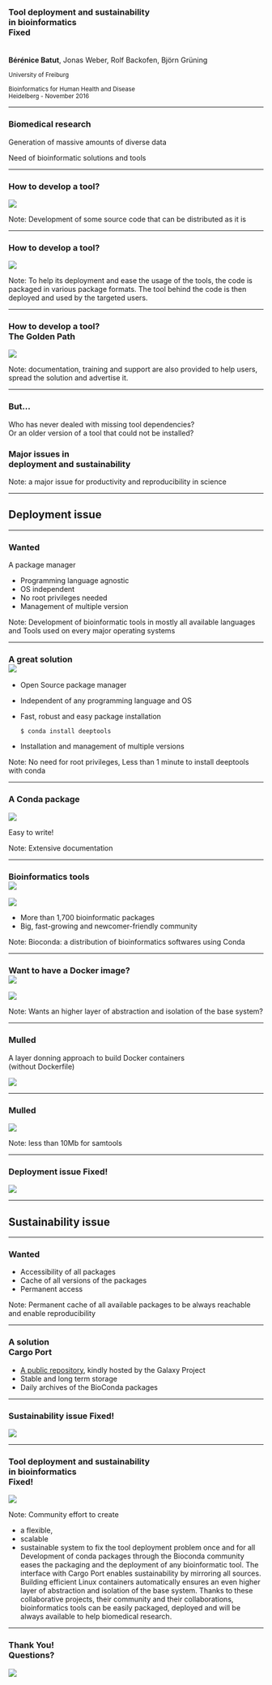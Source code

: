 ### Tool deployment and sustainability <br>in bioinformatics <br><i class="fa fa-check"></i> Fixed<br><br>

**Bérénice Batut**, Jonas Weber, Rolf Backofen, Björn Grüning

<small>
University of Freiburg<br><br>Bioinformatics for Human Health and Disease<br>Heidelberg - November 2016
</small> 

---

### Biomedical research

Generation of massive amounts of diverse data

<i class="fa fa-long-arrow-right"></i> Need of bioinformatic solutions and tools

----

### How to develop a tool?

![](images/tool_development_1.png)

Note: Development of some source code that can be distributed as it is

----

### How to develop a tool?

![](images/tool_development_packaging.png)

Note: To help its deployment and ease the usage of the tools, the code is packaged in various package formats.
The tool behind the code is then deployed and used by the targeted users.
 
----

### How to develop a tool?<br>The Golden Path

![](images/tool_development_training_doc_support.png)

Note: documentation, training and support are also provided to help users, spread the solution and advertise it. 

----

### But...

Who has never dealed with missing tool dependencies?<br>
Or an older version of a tool that could not be installed?

### <i class="fa fa-exclamation-triangle"></i> Major issues in <br>deployment and sustainability

Note: a major issue for productivity and reproducibility in science

---

## Deployment issue

----

### <i class="fa fa-bullseye"></i> Wanted

A package manager
- Programming language agnostic
- OS independent
- No root privileges needed
- Management of multiple version
    
Note: Development of bioinformatic tools in mostly all available languages and Tools used on every major operating systems

----

### A great solution<br>![](images/conda_logo.png)

- Open Source package manager
- Independent of any programming language and OS
- Fast, robust and easy package installation

  ```
  $ conda install deeptools
  ```
  
- Installation and management of multiple versions

Note: No need for root privileges, Less than 1 minute to install deeptools with conda

----

### A Conda package

![](images/conda_package.png)

<i class="fa fa-long-arrow-right"></i> Easy to write!

Note: Extensive documentation

----

### Bioinformatics tools<br>![](images/bioconda_logo.png)

![](images/tool_development_bioconda_solution.png)

- More than 1,700 bioinformatic packages
- Big, fast-growing and newcomer-friendly community

Note: Bioconda: a distribution of bioinformatics softwares using Conda

----

### Want to have a Docker image?<br>![](images/mulled.png)

![](images/tool_development_mulled_solution.png)

Note: Wants an higher layer of abstraction and isolation of the base system?

----

### Mulled

A layer donning approach to build Docker containers<br>(without Dockerfile)

![](images/mulled_scheme_without_bioconda.png)

----

### Mulled

![](images/mulled_scheme.png)

Note: less than 10Mb for samtools

----

### Deployment issue <i class="fa fa-long-arrow-right"></i> <i class="fa fa-check"></i>Fixed!

![](images/tool_development_deployment.png)

---

## Sustainability issue

----

### <i class="fa fa-bullseye"></i> Wanted

- Accessibility of all packages
- Cache of all versions of the packages
- Permanent access

Note: Permanent cache of all available packages to be always reachable and enable reproducibility

----

### A solution<br>Cargo Port

- [A public repository](https://depot.galaxyproject.org/software/), kindly hosted by the Galaxy Project
- Stable and long term storage
- Daily archives of the BioConda packages

----

### Sustainability issue <i class="fa fa-long-arrow-right"></i> <i class="fa fa-check"></i>Fixed!

![](images/tool_development_sustainability.png)

---

### Tool deployment and sustainability <br>in bioinformatics<br> <i class="fa fa-long-arrow-right"></i> <i class="fa fa-check"></i>Fixed!

![](images/tool_development_solution_scheme.png)

Note: Community effort to create 
  - a flexible, 
  - scalable
  - sustainable system 
to fix the tool deployment problem once and for all
Development of conda packages through the Bioconda community eases the packaging and the deployment of any bioinformatic tool. The interface with Cargo Port enables sustainability by mirroring all sources. Building efficient Linux containers automatically ensures an even higher layer of abstraction and isolation of the base system. Thanks to these collaborative projects, their community and their collaborations, bioinformatics tools can be easily packaged, deployed and will be always available to help biomedical research.

---

### Thank You!<br>Questions?

![](images/tool_development_final_scheme.png)
